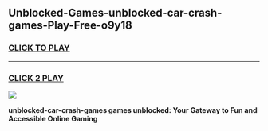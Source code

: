 
## Unblocked-Games-unblocked-car-crash-games-Play-Free-o9y18
<h3>
<a href="https://premium76.site?title=unblocked-car-crash-games&ref=15A">CLICK TO PLAY</a></h3>
<hr>

<h3>
<a href="https://premium76.site?title=unblocked-car-crash-games&ref=15A">CLICK 2 PLAY</a>
  
</h3>

<a href="https://premium76.site?title=unblocked-car-crash-games&ref=15A"><img src="https://clearcache.store/games.png"></a>


**unblocked-car-crash-games games unblocked: Your Gateway to Fun and Accessible Online Gaming**
